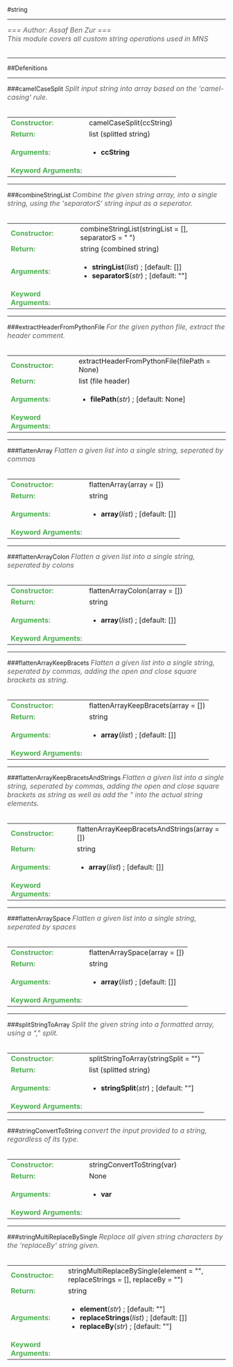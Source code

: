 <body>
#string
<hr width = 100%>
<font color = #5f5f5f size = 3pt>
<i>
=== Author: Assaf Ben Zur === <br>
This module covers all custom string operations used in MNS <br>
 <br>
</font>
</i>
<hr width = 100%>
##Defenitions
<hr width = 100%>
###camelCaseSplit
<font color = #5f5f5f size = 3pt>
<i>
Split input string into array based on the 'camel-casing' rule. <br>
</i>
<br>
</font>
<font size = 3pt>
<table>
<tr><td><b><font color = #4caf50>Constructor:  </font></b></td><td>camelCaseSplit(ccString)</td></tr>
<tr><td><b><font color = #4caf50>Return:  </font></b></td><td>list (splitted string)</td></tr>
<tr><td><b><font color = #4caf50>Arguments:  </font></b></td>
<td><ul>
<li><b>ccString</b></li>
</ul></td>
</tr>
<tr width=150px><td><b><font color = #4caf50>Keyword Arguments:  </font></b></td>
</tr>
</table></font>
<hr width = 100%>
###combineStringList
<font color = #5f5f5f size = 3pt>
<i>
Combine the given string array, into a single string, using the 'separatorS' string input as a seperator. <br>
</i>
<br>
</font>
<font size = 3pt>
<table>
<tr><td><b><font color = #4caf50>Constructor:  </font></b></td><td>combineStringList(stringList = [], separatorS = " ")</td></tr>
<tr><td><b><font color = #4caf50>Return:  </font></b></td><td>string (combined string)</td></tr>
<tr><td><b><font color = #4caf50>Arguments:  </font></b></td>
<td><ul>
<li><b>stringList</b>(<i>list</i>) ; [default: []]</li>
<li><b>separatorS</b>(<i>str</i>) ; [default: ""]</li>
</ul></td>
</tr>
<tr width=150px><td><b><font color = #4caf50>Keyword Arguments:  </font></b></td>
</tr>
</table></font>
<hr width = 100%>
###extractHeaderFromPythonFile
<font color = #5f5f5f size = 3pt>
<i>
For the given python file, extract the header comment. <br>
</i>
<br>
</font>
<font size = 3pt>
<table>
<tr><td><b><font color = #4caf50>Constructor:  </font></b></td><td>extractHeaderFromPythonFile(filePath = None)</td></tr>
<tr><td><b><font color = #4caf50>Return:  </font></b></td><td>list (file header)</td></tr>
<tr><td><b><font color = #4caf50>Arguments:  </font></b></td>
<td><ul>
<li><b>filePath</b>(<i>str</i>) ; [default: None]</li>
</ul></td>
</tr>
<tr width=150px><td><b><font color = #4caf50>Keyword Arguments:  </font></b></td>
</tr>
</table></font>
<hr width = 100%>
###flattenArray
<font color = #5f5f5f size = 3pt>
<i>
Flatten a given list into a single string, seperated by commas <br>
</i>
<br>
</font>
<font size = 3pt>
<table>
<tr><td><b><font color = #4caf50>Constructor:  </font></b></td><td>flattenArray(array = [])</td></tr>
<tr><td><b><font color = #4caf50>Return:  </font></b></td><td>string </td></tr>
<tr><td><b><font color = #4caf50>Arguments:  </font></b></td>
<td><ul>
<li><b>array</b>(<i>list</i>) ; [default: []]</li>
</ul></td>
</tr>
<tr width=150px><td><b><font color = #4caf50>Keyword Arguments:  </font></b></td>
</tr>
</table></font>
<hr width = 100%>
###flattenArrayColon
<font color = #5f5f5f size = 3pt>
<i>
Flatten a given list into a single string, seperated by colons <br>
</i>
<br>
</font>
<font size = 3pt>
<table>
<tr><td><b><font color = #4caf50>Constructor:  </font></b></td><td>flattenArrayColon(array = [])</td></tr>
<tr><td><b><font color = #4caf50>Return:  </font></b></td><td>string </td></tr>
<tr><td><b><font color = #4caf50>Arguments:  </font></b></td>
<td><ul>
<li><b>array</b>(<i>list</i>) ; [default: []]</li>
</ul></td>
</tr>
<tr width=150px><td><b><font color = #4caf50>Keyword Arguments:  </font></b></td>
</tr>
</table></font>
<hr width = 100%>
###flattenArrayKeepBracets
<font color = #5f5f5f size = 3pt>
<i>
Flatten a given list into a single string, seperated by commas, adding the open and close square brackets as string. <br>
</i>
<br>
</font>
<font size = 3pt>
<table>
<tr><td><b><font color = #4caf50>Constructor:  </font></b></td><td>flattenArrayKeepBracets(array = [])</td></tr>
<tr><td><b><font color = #4caf50>Return:  </font></b></td><td>string </td></tr>
<tr><td><b><font color = #4caf50>Arguments:  </font></b></td>
<td><ul>
<li><b>array</b>(<i>list</i>) ; [default: []]</li>
</ul></td>
</tr>
<tr width=150px><td><b><font color = #4caf50>Keyword Arguments:  </font></b></td>
</tr>
</table></font>
<hr width = 100%>
###flattenArrayKeepBracetsAndStrings
<font color = #5f5f5f size = 3pt>
<i>
Flatten a given list into a single string, seperated by commas, adding the open and close square brackets as string as well as add the " into the actual string elements. <br>
</i>
<br>
</font>
<font size = 3pt>
<table>
<tr><td><b><font color = #4caf50>Constructor:  </font></b></td><td>flattenArrayKeepBracetsAndStrings(array = [])</td></tr>
<tr><td><b><font color = #4caf50>Return:  </font></b></td><td>string </td></tr>
<tr><td><b><font color = #4caf50>Arguments:  </font></b></td>
<td><ul>
<li><b>array</b>(<i>list</i>) ; [default: []]</li>
</ul></td>
</tr>
<tr width=150px><td><b><font color = #4caf50>Keyword Arguments:  </font></b></td>
</tr>
</table></font>
<hr width = 100%>
###flattenArraySpace
<font color = #5f5f5f size = 3pt>
<i>
Flatten a given list into a single string, seperated by spaces <br>
</i>
<br>
</font>
<font size = 3pt>
<table>
<tr><td><b><font color = #4caf50>Constructor:  </font></b></td><td>flattenArraySpace(array = [])</td></tr>
<tr><td><b><font color = #4caf50>Return:  </font></b></td><td>string </td></tr>
<tr><td><b><font color = #4caf50>Arguments:  </font></b></td>
<td><ul>
<li><b>array</b>(<i>list</i>) ; [default: []]</li>
</ul></td>
</tr>
<tr width=150px><td><b><font color = #4caf50>Keyword Arguments:  </font></b></td>
</tr>
</table></font>
<hr width = 100%>
###splitStringToArray
<font color = #5f5f5f size = 3pt>
<i>
Split the given string into a formatted array, using a "," split. <br>
</i>
<br>
</font>
<font size = 3pt>
<table>
<tr><td><b><font color = #4caf50>Constructor:  </font></b></td><td>splitStringToArray(stringSplit = "")</td></tr>
<tr><td><b><font color = #4caf50>Return:  </font></b></td><td>list (splitted string)</td></tr>
<tr><td><b><font color = #4caf50>Arguments:  </font></b></td>
<td><ul>
<li><b>stringSplit</b>(<i>str</i>) ; [default: ""]</li>
</ul></td>
</tr>
<tr width=150px><td><b><font color = #4caf50>Keyword Arguments:  </font></b></td>
</tr>
</table></font>
<hr width = 100%>
###stringConvertToString
<font color = #5f5f5f size = 3pt>
<i>
convert the input provided to a string, regardless of its type. <br>
</i>
<br>
</font>
<font size = 3pt>
<table>
<tr><td><b><font color = #4caf50>Constructor:  </font></b></td><td>stringConvertToString(var)</td></tr>
<tr><td><b><font color = #4caf50>Return:  </font></b></td><td>None</td></tr>
<tr><td><b><font color = #4caf50>Arguments:  </font></b></td>
<td><ul>
<li><b>var</b></li>
</ul></td>
</tr>
<tr width=150px><td><b><font color = #4caf50>Keyword Arguments:  </font></b></td>
</tr>
</table></font>
<hr width = 100%>
###stringMultiReplaceBySingle
<font color = #5f5f5f size = 3pt>
<i>
Replace all given string characters by the 'replaceBy' string given. <br>
</i>
<br>
</font>
<font size = 3pt>
<table>
<tr><td><b><font color = #4caf50>Constructor:  </font></b></td><td>stringMultiReplaceBySingle(element = "", replaceStrings = [], replaceBy = "")</td></tr>
<tr><td><b><font color = #4caf50>Return:  </font></b></td><td>string </td></tr>
<tr><td><b><font color = #4caf50>Arguments:  </font></b></td>
<td><ul>
<li><b>element</b>(<i>str</i>) ; [default: ""]</li>
<li><b>replaceStrings</b>(<i>list</i>) ; [default: []]</li>
<li><b>replaceBy</b>(<i>str</i>) ; [default: ""]</li>
</ul></td>
</tr>
<tr width=150px><td><b><font color = #4caf50>Keyword Arguments:  </font></b></td>
</tr>
</table></font>
